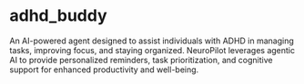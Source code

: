 # adhd_buddy
An AI-powered agent designed to assist individuals with ADHD in managing tasks, improving focus, and staying organized. NeuroPilot leverages agentic AI to provide personalized reminders, task prioritization, and cognitive support for enhanced productivity and well-being.
